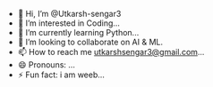 - 👋 Hi, I’m @Utkarsh-sengar3
- 👀 I’m interested in Coding...
- 🌱 I’m currently learning Python...
- 💞️ I’m looking to collaborate on AI & ML.
- 📫 How to reach me utkarshsengar3@gmail.com...
- 😄 Pronouns: ...
- ⚡ Fun fact: i am weeb...

<!---
Utkarsh-sengar3/Utkarsh-sengar3 is a ✨ special ✨ repository because its `README.md` (this file) appears on your GitHub profile.
You can click the Preview link to take a look at your changes.
--->
